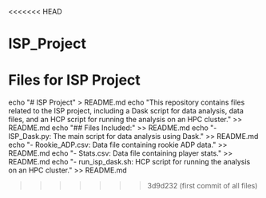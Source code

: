 <<<<<<< HEAD
# ISP_Project
Files for ISP Project
=======
echo "# ISP Project" > README.md
echo "This repository contains files related to the ISP project, including a Dask script for data analysis, data files, and an HCP script for running the analysis on an HPC cluster." >> README.md
echo "## Files Included:" >> README.md
echo "- ISP_Dask.py: The main script for data analysis using Dask." >> README.md
echo "- Rookie_ADP.csv: Data file containing rookie ADP data." >> README.md
echo "- Stats.csv: Data file containing player stats." >> README.md
echo "- run_isp_dask.sh: HCP script for running the analysis on an HPC cluster." >> README.md

>>>>>>> 3d9d232 (first commit of all files)
